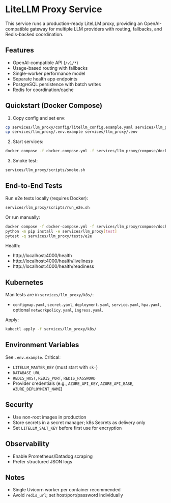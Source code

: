 # LiteLLM Proxy Service

This service runs a production-ready LiteLLM proxy, providing an OpenAI-compatible gateway for multiple LLM providers with routing, fallbacks, and Redis-backed coordination.

## Features
- OpenAI-compatible API (`/v1/*`)
- Usage-based routing with fallbacks
- Single-worker performance model
- Separate health app endpoints
- PostgreSQL persistence with batch writes
- Redis for coordination/cache

## Quickstart (Docker Compose)

1) Copy config and set env:
```bash
cp services/llm_proxy/config/litellm_config.example.yaml services/llm_proxy/config/litellm_config.yaml
cp services/llm_proxy/.env.example services/llm_proxy/.env
```

2) Start services:
```bash
docker compose -f docker-compose.yml -f services/llm_proxy/compose/docker-compose.override.yml --env-file services/llm_proxy/.env up -d
```

3) Smoke test:
```bash
services/llm_proxy/scripts/smoke.sh
```

## End-to-End Tests

Run e2e tests locally (requires Docker):
```bash
services/llm_proxy/scripts/run_e2e.sh
```

Or run manually:
```bash
docker compose -f docker-compose.yml -f services/llm_proxy/compose/docker-compose.override.yml --env-file services/llm_proxy/.env up -d
python -m pip install -e services/llm_proxy[test]
pytest -q services/llm_proxy/tests/e2e
```

Health:
- http://localhost:4000/health
- http://localhost:4000/health/liveliness
- http://localhost:4000/health/readiness

## Kubernetes

Manifests are in `services/llm_proxy/k8s/`:
- `configmap.yaml`, `secret.yaml`, `deployment.yaml`, `service.yaml`, `hpa.yaml`, optional `networkpolicy.yaml`, `ingress.yaml`.

Apply:
```bash
kubectl apply -f services/llm_proxy/k8s/
```

## Environment Variables
See `.env.example`. Critical:
- `LITELLM_MASTER_KEY` (must start with `sk-`)
- `DATABASE_URL`
- `REDIS_HOST`, `REDIS_PORT`, `REDIS_PASSWORD`
- Provider credentials (e.g., `AZURE_API_KEY`, `AZURE_API_BASE`, `AZURE_DEPLOYMENT_NAME`)

## Security
- Use non-root images in production
- Store secrets in a secret manager; k8s Secrets as delivery only
- Set `LITELLM_SALT_KEY` before first use for encryption

## Observability
- Enable Prometheus/Datadog scraping
- Prefer structured JSON logs

## Notes
- Single Uvicorn worker per container recommended
- Avoid `redis_url`; set host/port/password individually